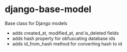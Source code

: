# django-base-model
Base class for Django models

- adds created_at, modified_at, and is_deleted fields
- adds hash property for obfuscating database ids
- adds id_from_hash method for converting hash to id
